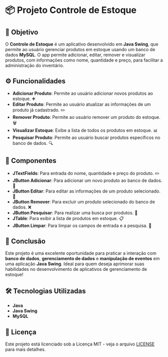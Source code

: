 # 📦 Projeto Controle de Estoque

## 🎯 Objetivo
O **Controle de Estoque** é um aplicativo  desenvolvido em **Java Swing**, que permite ao usuário gerenciar produtos em estoque usando um banco de dados **MySQL**. O app permite adicionar, editar, remover e visualizar produtos, com informações como nome, quantidade e preço, para facilitar a administração do inventário.

## ⚙️ Funcionalidades
- **Adicionar Produto**: Permite ao usuário adicionar novos produtos ao estoque. ➕
- **Editar Produto**: Permite ao usuário atualizar as informações de um produto já cadastrado. ✏️
- **Remover Produto**: Permite ao usuário remover um produto do estoque. 🗑️
- **Visualizar Estoque**: Exibe a lista de todos os produtos em estoque. 📊
- **Pesquisar Produto**: Permite ao usuário buscar produtos específicos no banco de dados. 🔍

## 🧩 Componentes
- **JTextFields**: Para entrada do nome, quantidade e preço do produto. ✏️
- **JButton Adicionar**: Para adicionar um novo produto ao banco de dados. 🚀
- **JButton Editar**: Para editar as informações de um produto selecionado. 🔧
- **JButton Remover**: Para excluir um produto selecionado do banco de dados. ❌
- **JButton Pesquisar**: Para realizar uma busca por produtos. 🔎
- **JTable**: Para exibir a lista de produtos em estoque. 📋
- **JButton Limpar**: Para limpar os campos de entrada e a pesquisa. 🧹


## 🚀 Conclusão
Este projeto é uma excelente oportunidade para praticar a interação com **banco de dados**, **gerenciamento de dados** e **manipulação de eventos** em uma aplicação **Java Swing**. Ideal para quem deseja aprimorar suas habilidades no desenvolvimento de aplicativos de gerenciamento de estoque!

## 🛠️ Tecnologias Utilizadas
- **Java**
- **Java Swing**
- **MySQL**

## 📝 Licença
Este projeto está licenciado sob a Licença MIT - veja o arquivo [LICENSE](LICENSE) para mais detalhes.

